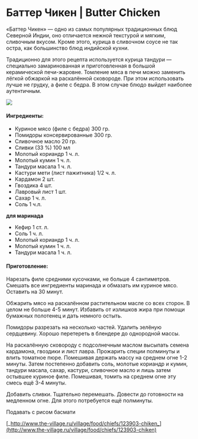 # Баттер Чикен \| Butter Chicken

«Баттер Чикен» — одно из самых популярных традиционных блюд Северной Индии, оно отличается нежной текстурой и мягким, сливочным вкусом. Кроме этого, курица в сливочном соусе не так остра, как большинство блюд индийской кухни.

Традиционно для этого рецепта используется курица тандури — специально замаринованная и приготовленная в большой керамической печи-жаровне. Томление мяса в печи можно заменить лёгкой обжаркой на раскалённой сковороде. При этом использовать лучше не грудку, а филе с бедра. В этом случае блюдо выйдет наиболее аутентичным.

![](https://s-media-cache-ak0.pinimg.com/564x/ce/55/ab/ce55abec946850ad83b276bbe05f30fb.jpg)

#### Ингредиенты:

* Куриное мясо \(филе с бедра\) 300 гр.
* Помидоры консервированные 300 гр. 
* Сливочное масло 20 гр.
* Сливки \(33 %\) 100 мл
* Молотый кориандр 1 ч. л.
* Молотый кумин 1 ч. л.
* Тандури масала 1 ч. л.
* Кастури мети \(лист пажитника\) 1/2 ч. л. 
* Кардамон 2 шт.
* Гвоздика 4 шт.
* Лавровый лист 1 шт.
* Сахар 1 ч. л.
* Соль 1 ч.л.

**для маринада**

* Кефир 1 ст. л. 
* Соль 1 ч. л.
* Молотый кориандр 1 ч. л. 
* Молотый кумин 1 ч. л.
* Тандури масала 1 ч. л.

#### Приготовление:

Нарезать филе средними кусочками, не больше 4 сантиметров. Смешать все ингредиенты маринада и обмазать им куриное мясо. Оставить на 30 минут.

Обжарить мясо на раскалённом растительном масле со всех сторон. В целом не больше 4-5 минут. Избавить от излишков жира при помощи бумажных полотенец и дать немного остыть.

Помидоры разрезать на несколько частей. Удалить зелёную сердцевину. Хорошо перетереть в блендере до однородной массы.

На раскалённую сковороду с подсолнечным маслом высыпать семена кардамона, гвоздики и лист лавра. Прожарить специи полминуты и влить томатное пюре. Помешивая держать массу на среднем огне 1-2 минуты. Затем постепенно добавить соль, молотые кориандр и кумин, тандури масала, сахар, кастури, сливочное масло и лишь затем остывшее куриное филе. Помешивая, томить на среднем огне эту смесь ещё 3-4 минуты.

Добавить сливки. Тщательно перемешать. Довести до готовности на медленном огне. Для этого потребуется ещё полминуты.

Подавать с рисом басмати

[_http://www.the-village.ru/village/food/chiefs/123903-chiken_](http://www.the-village.ru/village/food/chiefs/123903-chiken)

